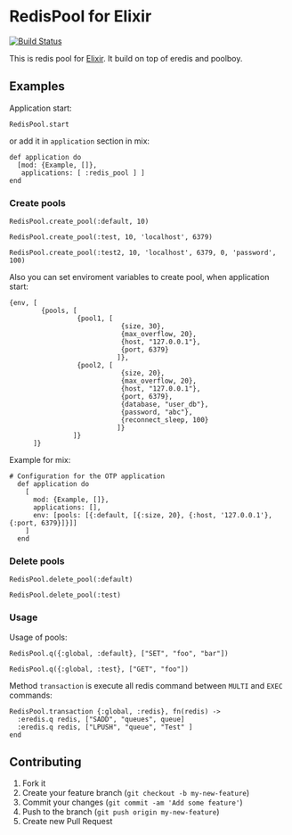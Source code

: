 # RedisPool for Elixir
[![Build Status](https://travis-ci.org/le0pard/redis_pool.png?branch=master)](https://travis-ci.org/le0pard/redis_pool)

This is redis pool for [Elixir](http://elixir-lang.org/). It build on top of eredis and poolboy.

## Examples

Application start:

```
RedisPool.start
```
or add it in `application` section in mix:

```
def application do
  [mod: {Example, []},
   applications: [ :redis_pool ] ]
end
```

### Create pools

```
RedisPool.create_pool(:default, 10)

RedisPool.create_pool(:test, 10, 'localhost', 6379)

RedisPool.create_pool(:test2, 10, 'localhost', 6379, 0, 'password', 100)
```

Also you can set enviroment variables to create pool, when application start:

```
{env, [
        {pools, [
                 {pool1, [
                            {size, 30},
                            {max_overflow, 20},
                            {host, "127.0.0.1"},
                            {port, 6379}
                           ]},
                 {pool2, [
                            {size, 20},
                            {max_overflow, 20},
                            {host, "127.0.0.1"},
                            {port, 6379},
                            {database, "user_db"},
                            {password, "abc"},
                            {reconnect_sleep, 100}
                           ]}
                ]}
      ]}
```

Example for mix:

```
# Configuration for the OTP application
  def application do
    [
      mod: {Example, []},
      applications: [],
      env: [pools: [{:default, [{:size, 20}, {:host, '127.0.0.1'}, {:port, 6379}]}]]
    ]
  end
```

### Delete pools

```
RedisPool.delete_pool(:default)

RedisPool.delete_pool(:test)
```

### Usage

Usage of pools:

```
RedisPool.q({:global, :default}, ["SET", "foo", "bar"])

RedisPool.q({:global, :test}, ["GET", "foo"])
```

Method `transaction` is execute all redis command between `MULTI` and `EXEC` commands:

```
RedisPool.transaction {:global, :redis}, fn(redis) ->
  :eredis.q redis, ["SADD", "queues", queue]
  :eredis.q redis, ["LPUSH", "queue", "Test" ]
end
```

## Contributing

1. Fork it
2. Create your feature branch (`git checkout -b my-new-feature`)
3. Commit your changes (`git commit -am 'Add some feature'`)
4. Push to the branch (`git push origin my-new-feature`)
5. Create new Pull Request